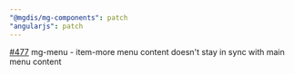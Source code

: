 ```yaml
---
"@mgdis/mg-components": patch
"angularjs": patch
---
```


[#477](https://gitlab.mgdis.fr/core/core-ui/core-ui/-/issues/477) mg-menu - item-more menu content doesn't stay in sync with main menu content
